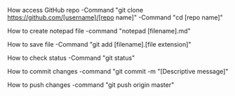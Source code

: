 How access GitHub repo
-Command "git clone https://github.com/[username]/[repo name]"
-Command "cd [repo name]"

How to create notepad file
-command "notepad [filename].md"

How to save file
-Command "git add [filename].[file extension]"

How to check status
-Command "git status"

How to commit changes
-command "git commit -m "[Descriptive message]"

How to push changes
-command "git push origin master"